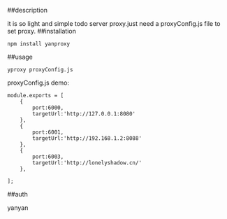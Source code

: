 
##description

it is so light and simple todo server proxy.just need a proxyConfig.js file to set proxy.
##installation

```$xslt
npm install yanproxy
```

##usage

```$xslt
yproxy proxyConfig.js
```
proxyConfig.js demo:
```$xslt
module.exports = [
    {
        port:6000,
        targetUrl:'http://127.0.0.1:8080'
    },
    {
        port:6001,
        targetUrl:'http://192.168.1.2:8088'
    },
    {
        port:6003,
        targetUrl:'http://lonelyshadow.cn/'
    },

];
```

##auth

yanyan